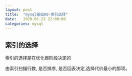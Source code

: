 ```yaml
---
layout: post
title:  "mysql基础08-索引选择"
date:   2020-01-22 22:00:00
categories: mysql
---
```


## 索引的选择

索引的选择是在优化器阶段决定的

由索引扫描行数, 是否排序, 是否回表决定,选择代价最小的那项。